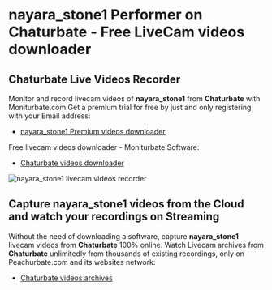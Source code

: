 # nayara_stone1 Performer on Chaturbate - Free LiveCam videos downloader

## Chaturbate Live Videos Recorder

Monitor and record livecam videos of **nayara_stone1** from **Chaturbate** with Moniturbate.com
Get a premium trial for free by just and only registering with your Email address:
* [nayara_stone1 Premium videos downloader](https://moniturbate.com/request-demo-licence-key.html)

Free livecam videos downloader - Moniturbate Software:
* [Chaturbate videos downloader](https://moniturbate.com/moniturbate-download-software.html)

![nayara_stone1 livecam videos recorder](https://peachurnet.com/templates/moniturbate-software.png)


## Capture nayara_stone1 videos from the Cloud and watch your recordings on Streaming

Without the need of downloading a software, capture **nayara_stone1** livecam videos from **Chaturbate** 100% online.
Watch Livecam archives from **Chaturbate** unlimitedly from thousands of existing recordings, only on Peachurbate.com and its websites network:
* [Chaturbate videos archives](https://peachurnet.com/)